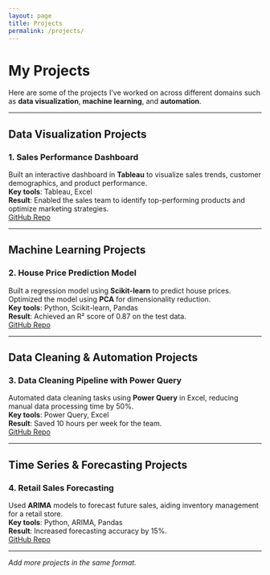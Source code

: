 ```yaml
---
layout: page
title: Projects
permalink: /projects/
---
```


# My Projects

Here are some of the projects I've worked on across different domains such as **data visualization**, **machine learning**, and **automation**.

---

## Data Visualization Projects

### 1. **Sales Performance Dashboard**
Built an interactive dashboard in **Tableau** to visualize sales trends, customer demographics, and product performance.  
**Key tools**: Tableau, Excel  
**Result**: Enabled the sales team to identify top-performing products and optimize marketing strategies.  
[GitHub Repo](https://github.com/your-link)

---

## Machine Learning Projects

### 2. **House Price Prediction Model**
Built a regression model using **Scikit-learn** to predict house prices. Optimized the model using **PCA** for dimensionality reduction.  
**Key tools**: Python, Scikit-learn, Pandas  
**Result**: Achieved an R² score of 0.87 on the test data.  
[GitHub Repo](https://github.com/your-link)

---

## Data Cleaning & Automation Projects

### 3. **Data Cleaning Pipeline with Power Query**
Automated data cleaning tasks using **Power Query** in Excel, reducing manual data processing time by 50%.  
**Key tools**: Power Query, Excel  
**Result**: Saved 10 hours per week for the team.  
[GitHub Repo](https://github.com/your-link)

---

## Time Series & Forecasting Projects

### 4. **Retail Sales Forecasting**
Used **ARIMA** models to forecast future sales, aiding inventory management for a retail store.  
**Key tools**: Python, ARIMA, Pandas  
**Result**: Increased forecasting accuracy by 15%.  
[GitHub Repo](https://github.com/your-link)

---

*Add more projects in the same format.*
